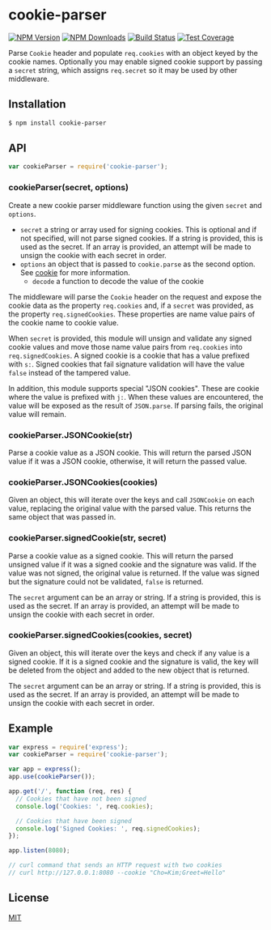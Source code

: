 # cookie-parser

[![NPM Version][npm-version-image]][npm-url] [![NPM Downloads][npm-downloads-image]][npm-url] [![Build Status][travis-image]][travis-url] [![Test Coverage][coveralls-image]][coveralls-url]

Parse `Cookie` header and populate `req.cookies` with an object keyed by the cookie names. Optionally you may enable signed cookie support by passing a `secret` string, which assigns `req.secret` so it may be used by other middleware.

## Installation

```sh
$ npm install cookie-parser
```

## API

<!-- eslint-disable no-unused-vars -->

```js
var cookieParser = require('cookie-parser');
```

### cookieParser(secret, options)

Create a new cookie parser middleware function using the given `secret` and `options`.

- `secret` a string or array used for signing cookies. This is optional and if not specified, will not parse signed cookies. If a string is provided, this is used as the secret. If an array is provided, an attempt will be made to unsign the cookie with each secret in order.
- `options` an object that is passed to `cookie.parse` as the second option. See [cookie](https://www.npmjs.org/package/cookie) for more information.
  - `decode` a function to decode the value of the cookie

The middleware will parse the `Cookie` header on the request and expose the cookie data as the property `req.cookies` and, if a `secret` was provided, as the property `req.signedCookies`. These properties are name value pairs of the cookie name to cookie value.

When `secret` is provided, this module will unsign and validate any signed cookie values and move those name value pairs from `req.cookies` into `req.signedCookies`. A signed cookie is a cookie that has a value prefixed with `s:`. Signed cookies that fail signature validation will have the value `false` instead of the tampered value.

In addition, this module supports special "JSON cookies". These are cookie where the value is prefixed with `j:`. When these values are encountered, the value will be exposed as the result of `JSON.parse`. If parsing fails, the original value will remain.

### cookieParser.JSONCookie(str)

Parse a cookie value as a JSON cookie. This will return the parsed JSON value if it was a JSON cookie, otherwise, it will return the passed value.

### cookieParser.JSONCookies(cookies)

Given an object, this will iterate over the keys and call `JSONCookie` on each value, replacing the original value with the parsed value. This returns the same object that was passed in.

### cookieParser.signedCookie(str, secret)

Parse a cookie value as a signed cookie. This will return the parsed unsigned value if it was a signed cookie and the signature was valid. If the value was not signed, the original value is returned. If the value was signed but the signature could not be validated, `false` is returned.

The `secret` argument can be an array or string. If a string is provided, this is used as the secret. If an array is provided, an attempt will be made to unsign the cookie with each secret in order.

### cookieParser.signedCookies(cookies, secret)

Given an object, this will iterate over the keys and check if any value is a signed cookie. If it is a signed cookie and the signature is valid, the key will be deleted from the object and added to the new object that is returned.

The `secret` argument can be an array or string. If a string is provided, this is used as the secret. If an array is provided, an attempt will be made to unsign the cookie with each secret in order.

## Example

```js
var express = require('express');
var cookieParser = require('cookie-parser');

var app = express();
app.use(cookieParser());

app.get('/', function (req, res) {
  // Cookies that have not been signed
  console.log('Cookies: ', req.cookies);

  // Cookies that have been signed
  console.log('Signed Cookies: ', req.signedCookies);
});

app.listen(8080);

// curl command that sends an HTTP request with two cookies
// curl http://127.0.0.1:8080 --cookie "Cho=Kim;Greet=Hello"
```

## License

[MIT](LICENSE)

[coveralls-image]: https://badgen.net/coveralls/c/github/expressjs/cookie-parser/master
[coveralls-url]: https://coveralls.io/r/expressjs/cookie-parser?branch=master
[npm-downloads-image]: https://badgen.net/npm/dm/cookie-parser
[npm-url]: https://npmjs.org/package/cookie-parser
[npm-version-image]: https://badgen.net/npm/v/cookie-parser
[travis-image]: https://badgen.net/travis/expressjs/cookie-parser/master
[travis-url]: https://travis-ci.org/expressjs/cookie-parser
